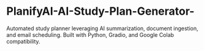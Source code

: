 # PlanifyAI-AI-Study-Plan-Generator-
Automated study planner leveraging AI summarization, document ingestion, and email scheduling. Built with Python, Gradio, and Google Colab compatibility.
